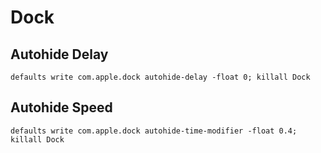 # Dock

## Autohide Delay
```
defaults write com.apple.dock autohide-delay -float 0; killall Dock
```

## Autohide Speed

```
defaults write com.apple.dock autohide-time-modifier -float 0.4; killall Dock
```

